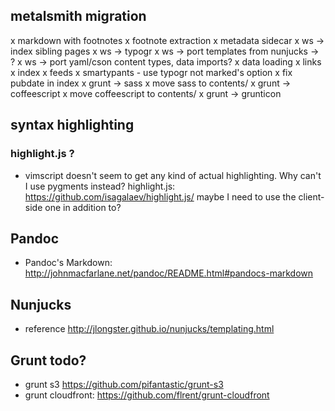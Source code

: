 ## metalsmith migration
x markdown with footnotes
x footnote extraction
x metadata sidecar
x ws -> index sibling pages
x ws -> typogr
x ws -> port templates from nunjucks -> ?
x ws -> port yaml/cson content types, data imports?
  x data loading
  x links
  x index
  x feeds
x smartypants - use typogr not marked's option
x fix pubdate in index
x grunt -> sass
x move sass to contents/
x grunt -> coffeescript
x move coffeescript to contents/
x grunt -> grunticon



## syntax highlighting
### highlight.js ?
  - vimscript doesn't seem to get any kind of actual highlighting.  Why can't I use pygments instead?
    highlight.js: https://github.com/isagalaev/highlight.js/
    maybe I need to use the client-side one in addition to?

## Pandoc
- Pandoc's Markdown: http://johnmacfarlane.net/pandoc/README.html#pandocs-markdown


## Nunjucks 

- reference http://jlongster.github.io/nunjucks/templating.html

## Grunt todo?
- grunt s3 https://github.com/pifantastic/grunt-s3
- grunt cloudfront: https://github.com/flrent/grunt-cloudfront
